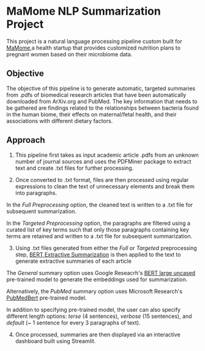 # MaMome NLP Summarization Project 

This project is a natural language processing pipeline custom built for [MaMome](https://www.mamome.io/),a health startup that provides customized nutrition plans to pregnant women based on their microbiome data.

## Objective

The objective of this pipeline is to generate automatic, targeted summaries from .pdfs of biomedical research articles that have been automatically downloaded from ArXiv.org and PubMed. The key information that needs to be gathered are findings related to the relationships between bacteria found in the human biome, their effects on maternal/fetal health, and their associations with different dietary factors.

## Approach

1. This pipeline first takes as input academic article .pdfs from an unknown number of journal sources and uses the PDFMiner package to extract text and create .txt files for further processing. 

2. Once converted to .txt format, files are then processed using regular expressions to clean the text of unnecessary elements and break them into paragraphs.
  
  In the *Full Preprocessing* option, the cleaned text is written to a .txt file for subsequent summarization.
  
  In the *Targeted Preprocessing* option, the paragraphs are filtered using a curated list of key terms such that only those paragraphs containing key terms are       retained and written to a .txt file for subsequent summarization.

3. Using .txt files generated from either the *Full* or *Targeted* preprocessing step, [BERT Extractive Summarization](https://arxiv.org/pdf/1906.04165.pdf) is then applied to the text to generate extractive summaries of each article
  
  The *General* summary option uses Google Reseacrh's [BERT large uncased](https://github.com/google-research/bert) pre-trained model to generate the embeddings used for summarization.
  
  Alternatively, the *PubMed* summary option uses Microsoft Research's [PubMedBert](https://www.microsoft.com/en-us/research/blog/domain-specific-language-model-pretraining-for-biomedical-natural-language-processing/) pre-trained model.
  
  In addition to specifying pre-trained model, the user can also specify different length options: *terse* (4 sentences), *verbose* (15 sentences), and *default* (~ 1 sentence for every 3 paragraphs of text).

4. Once processed, summaries are then displayed via an interactive dashboard built using Streamlit.
